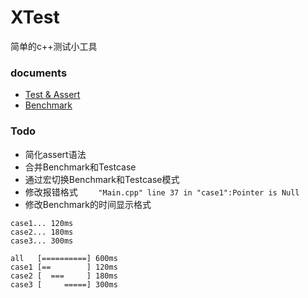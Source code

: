 # XTest
简单的c++测试小工具

### documents
* [Test & Assert](./docs/TestAndAssert.md)
* [Benchmark](./docs/Benchmark.md)

### Todo
* 简化assert语法
* 合并Benchmark和Testcase
* 通过宏切换Benchmark和Testcase模式
* 修改报错格式
```    "Main.cpp" line 37 in "case1":Pointer is Null```
* 修改Benchmark的时间显示格式
```
case1... 120ms
case2... 180ms
case3... 300ms

all   [==========] 600ms
case1 [==        ] 120ms
case2 [  ===     ] 180ms
case3 [     =====] 300ms
```
